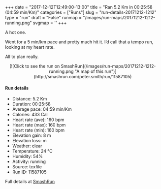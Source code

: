 +++
date = "2017-12-12T12:49:00-13:00"
title = "Ran 5.2 Km in 00:25:58 (04:59 min/Km)"
categories = ["Runs"]
slug = "run-details-20171212-1212"
type = "run"
draft = "False"
runmap = "/images/run-maps/20171212-1212-running.png"
svgmap = '<polyline points="0 57, 1 59, 2 60, 2 64, 3 65, 3 65, 5 64, 6 63, 8 61, 14 55, 20 49, 21 48, 22 46, 25 46, 30 43, 33 41, 35 41, 40 42, 41 43, 44 44, 47 45, 50 43, 52 40, 53 37, 54 36, 56 36, 66 35, 83 37, 86 37, 91 39, 99 46, 100 47, 100 46, 100 46, 99 46, 96 43, 91 39, 86 37, 81 36, 76 36, 64 35, 58 36, 54 36, 53 36, 53 38, 51 41, 47 44, 46 44, 39 40, 37 40, 35 40, 29 42, 26 45, 23 45, 21 46, 20 47, 19 47, 19 48, 19 49, 15 54">'
+++

A hot one. 

Went for a 5 min/km pace and pretty much hit it. I’d call that a tempo run, looking at my heart rate. 

All to plan really. 

<!--more-->

<center>
[![Click to see the run on SmashRun](/images/run-maps/20171212-1212-running.png "A map of this run")](http://smashrun.com/peter.smith/run/11587105)
</center>

#### Run details

* Distance: 5.2 Km
* Duration: 00:25:58
* Average pace: 04:59 min/Km
* Calories: 433 Cal
* Heart rate (ave): 160 bpm
* Heart rate (max): 160 bpm
* Heart rate (min): 160 bpm
* Elevation gain: 8 m
* Elevation loss:  m
* Weather: clear
* Temperature: 24 &deg;C
* Humidity: 54%
* Activity: running
* Source: tcxfile
* Run ID: 11587105

Full details at [SmashRun](http://smashrun.com/peter.smith/run/11587105)